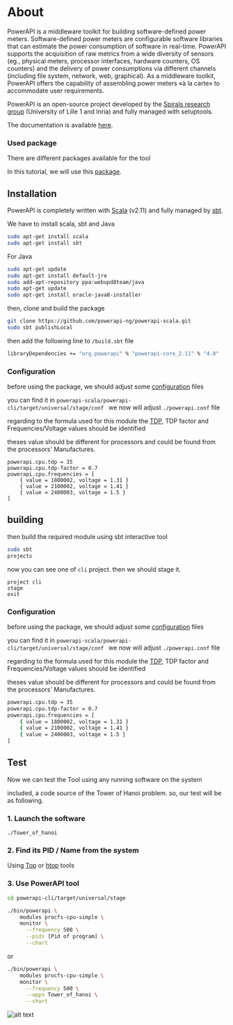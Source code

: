 # About

PowerAPI is a middleware toolkit for building software-defined power meters. Software-defined power meters are configurable software libraries that can estimate the power consumption of software in real-time. PowerAPI supports the acquisition of raw metrics from a wide diversity of sensors (eg., physical meters, processor interfaces, hardware counters, OS counters) and the delivery of power consumptions via different channels (including file system, network, web, graphical). As a middleware toolkit, PowerAPI offers the capability of assembling power meters «à la carte» to accommodate user requirements.

PowerAPI is an open-source project developed by the [Spirals research group](https://team.inria.fr/spirals) (University of Lille 1 and Inria) and fully managed with setuptools.

The documentation is available [here](https://powerapi.org/).

### Used package
There are different packages available for the tool

In this tutorial, we will use this [package](https://github.com/powerapi-ng/powerapi-scala). 

## Installation

PowerAPI is completely written with  [Scala](http://www.scala-lang.org/) (v2.11) 
and fully managed by [sbt](http://www.scala-sbt.org/).

We  have to install scala, sbt and Java
```bash
sudo apt-get install scala
sudo apt-get install sbt
```
For Java
```bash
sudo apt-get update
sudo apt-get install default-jre
sudo add-apt-repository ppa:webupd8team/java
sudo apt-get update
sudo apt-get install oracle-java8-installer
```

then, clone and  build the package
```bash
git clone https://github.com/powerapi-ng/powerapi-scala.git
sudo sbt publishLocal
```
then add the following line to `/build.sbt` file
```bash
libraryDependencies += "org.powerapi" % "powerapi-core_2.11" % "4.0"
```
### Configuration
before using the package, we should adjust some [configuration](https://github.com/powerapi-ng/powerapi-scala/wiki/Modules) files

you can find it in `powerapi-scala/powerapi-cli/target/universal/stage/conf
`
we now will adjust `./powerapi.conf` file 

regarding to the formula used for this module the [TDP](https://en.wikipedia.org/wiki/Thermal_design_power), TDP factor and Frequencies/Voltage  values should be identified 

theses value should be different for processors and could be found from the processors' Manufactures.

```
powerapi.cpu.tdp = 35
powerapi.cpu.tdp-factor = 0.7
powerapi.cpu.frequencies = [
	{ value = 1800002, voltage = 1.31 }
	{ value = 2100002, voltage = 1.41 }
	{ value = 2400003, voltage = 1.5 }
]

```
## building 
then build the required module using sbt interactive tool
```bash
sudo sbt
projects
```
now you can see one of `cli` project.
then we should stage it.
```
project cli
stage
exit
```


### Configuration
before using the package, we should adjust some [configuration](https://github.com/powerapi-ng/powerapi-scala/wiki/Modules) files

you can find it in `powerapi-scala/powerapi-cli/target/universal/stage/conf
`
we now will adjust `./powerapi.conf` file 

regarding to the formula used for this module the [TDP](https://en.wikipedia.org/wiki/Thermal_design_power), TDP factor and Frequencies/Voltage  values should be identified 

theses value should be different for processors and could be found from the processors' Manufactures.

```bash
powerapi.cpu.tdp = 35
powerapi.cpu.tdp-factor = 0.7
powerapi.cpu.frequencies = [
	{ value = 1800002, voltage = 1.31 }
	{ value = 2100002, voltage = 1.41 }
	{ value = 2400003, voltage = 1.5 }
]

```
## Test
Now we can test the Tool using any running software on the system

included, a code source of the Tower of Hanoi problem. so, our test will be as following.

### 1. Launch the software
 
`./Tower_of_hanoi`
 
### 2. Find its PID / Name from the system 

Using [Top](https://linux.die.net/man/1/top) or [htop](https://hisham.hm/htop/) tools 

### 3. Use PowerAPI tool 

```bash
cd powerapi-cli/target/universal/stage

./bin/powerapi \
    modules procfs-cpu-simple \
    monitor \
      --frequency 500 \
      --pids [Pid of program] \
      --chart
```
or 
```bash
./bin/powerapi \
    modules procfs-cpu-simple \
    monitor \
      --frequency 500 \
      --apps Tower_of_hanoi \
      --chart
```

![alt text](https://gite.lirmm.fr/aelmeligy/software_energy_estimation/-/blob/master/Screenshot_from_2020-06-03_13-07-44.png)
